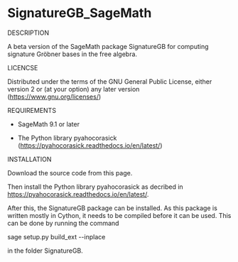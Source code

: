 # SignatureGB_SageMath

DESCRIPTION

A beta version of the SageMath package SignatureGB for computing signature Gröbner bases in the free algebra.

LICENCSE

Distributed under the terms of the GNU General Public License, either version 2 or (at your option) any later version (https://www.gnu.org/licenses/)

REQUIREMENTS

- SageMath 9.1 or later

- The Python library pyahocorasick (https://pyahocorasick.readthedocs.io/en/latest/)

INSTALLATION

Download the source code from this page.

Then install the Python library pyahocorasick as decribed in https://pyahocorasick.readthedocs.io/en/latest/.

After this, the SignatureGB package can be installed. As this package is written mostly in Cython,
it needs to be compiled before it can be used. This can be done by running the command

sage setup.py build_ext --inplace

in the folder SignatureGB.






